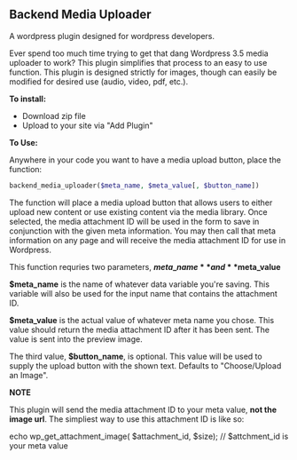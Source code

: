 Backend Media Uploader
---------------

A wordpress plugin designed for wordpress developers.

Ever spend too much time trying to get that dang Wordpress 3.5 media uploader to work? This plugin simplifies that process to an easy to use function. This plugin is designed strictly for images, though can easily be modified for desired use (audio, video, pdf, etc.).

**To install:**

  - Download zip file
  - Upload to your site via "Add Plugin"

**To Use:**

Anywhere in your code you want to have a media upload button, place the function:

```php
backend_media_uploader($meta_name, $meta_value[, $button_name])
```

The function will place a media upload button that allows users to either upload new content or use existing content via the media library. Once selected, the media attachment ID will be used in the form to save in conjunction with the given meta information. You may then call that meta information on any page and will receive the media attachment ID for use in Wordpress.

This function requries two parameters, **$meta\_name** and **$meta\_value**

**$meta\_name** is the name of whatever data variable you're saving. This variable will also be used for the input name that contains the attachment ID.

**$meta\_value** is the actual value of whatever meta name you chose. This value should return the media attachment ID after it has been sent. The value is sent into the preview image.

The third value, **$button\_name**, is optional. This value will be used to supply the upload button with the shown text. Defaults to "Choose/Upload an Image".

**NOTE**

This plugin will send the media attachment ID to your meta value, **not the image url**. The simpliest way to use this attachment ID is like so:

echo wp\_get\_attachment\_image( $attachment\_id, $size); // $attchment_id is your meta value